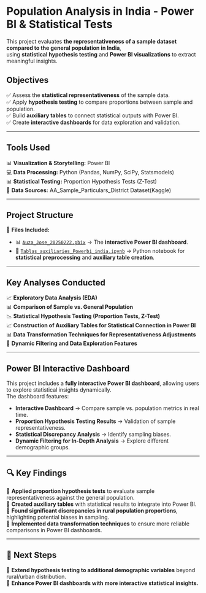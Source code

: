 #  Population Analysis in India - Power BI & Statistical Tests  

This project evaluates **the representativeness of a sample dataset compared to the general population in India**,  
using **statistical hypothesis testing** and **Power BI visualizations** to extract meaningful insights.  

##  Objectives  

✅ Assess the **statistical representativeness** of the sample data.  
✅ Apply **hypothesis testing** to compare proportions between sample and population.  
✅ Build **auxiliary tables** to connect statistical outputs with Power BI.  
✅ Create **interactive dashboards** for data exploration and validation.  

---

##  Tools Used  

📊 **Visualization & Storytelling:** Power BI  
💻 **Data Processing:** Python (Pandas, NumPy, SciPy, Statsmodels)  
📊 **Statistical Testing:** Proportion Hypothesis Tests (Z-Test)  
📂 **Data Sources:** AA_Sample_Particulars_District Dataset(Kaggle)  
  

---

##  Project Structure  

📌 **Files Included:**  
- 📊 [`Auza_Jose_20250222.pbix`](https://github.com/JoseAuza99/data-analytics-portfolio/blob/main/Population_Analysis_India/Auza_Jose_20250222.pbix) → The **interactive Power BI dashboard**.  
- 📄 [`Tablas_auxiliaries_Powerbi_india.ipynb`](https://github.com/JoseAuza99/data-analytics-portfolio/blob/main/Population_Analysis_India/Tablas_auxiliaries_Powerbi_india.ipynb) → Python notebook for **statistical preprocessing** and **auxiliary table creation**.  

---

##  Key Analyses Conducted  

📈 **Exploratory Data Analysis (EDA)**  
📊 **Comparison of Sample vs. General Population**  
📉 **Statistical Hypothesis Testing (Proportion Tests, Z-Test)**  
📈 **Construction of Auxiliary Tables for Statistical Connection in Power BI**  
📊 **Data Transformation Techniques for Representativeness Adjustments**  
🚀 **Dynamic Filtering and Data Exploration Features**  

---

##  **Power BI Interactive Dashboard**  

This project includes a **fully interactive Power BI dashboard**, allowing users to explore statistical insights dynamically.  
The dashboard features:  

-  **Interactive Dashboard** → Compare sample vs. population metrics in real time.  
-  **Proportion Hypothesis Testing Results** → Validation of sample representativeness.  
-  **Statistical Discrepancy Analysis** → Identify sampling biases.  
-  **Dynamic Filtering for In-Depth Analysis** → Explore different demographic groups.  

---

## 🔍 Key Findings  

🔹  **Applied proportion hypothesis tests** to evaluate sample representativeness against the general population.  
🔹  **Created auxiliary tables** with statistical results to integrate into Power BI.  
🔹  **Found significant discrepancies in rural population proportions**, highlighting potential biases in sampling.  
🔹  **Implemented data transformation techniques** to ensure more reliable comparisons in Power BI dashboards.  

---

## 📌 Next Steps  

🔹 **Extend hypothesis testing to additional demographic variables** beyond rural/urban distribution.    
🔹 **Enhance Power BI dashboards with more interactive statistical insights.**  

